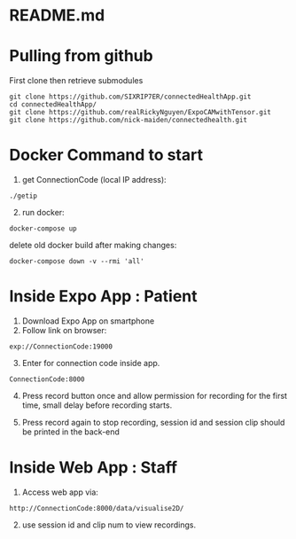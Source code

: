 # README.md

# Pulling from github

First clone then retrieve submodules

```
git clone https://github.com/SIXRIP7ER/connectedHealthApp.git
cd connectedHealthApp/
git clone https://github.com/realRickyNguyen/ExpoCAMwithTensor.git
git clone https://github.com/nick-maiden/connectedhealth.git
```

# Docker Command to start

1. get ConnectionCode (local IP address):

```
./getip
```

2. run docker:

```
docker-compose up
```

delete old docker build after making changes:

```
docker-compose down -v --rmi 'all'
```

# Inside Expo App : Patient

1. Download Expo App on smartphone
2. Follow link on browser:

```
exp://ConnectionCode:19000
```

3. Enter for connection code inside app.

```
ConnectionCode:8000
```

4. Press record button once and allow permission for recording for the first time, small delay before recording starts.

5. Press record again to stop recording, session id and session clip should be printed in the back-end

# Inside Web App : Staff

1. Access web app via:

```
http://ConnectionCode:8000/data/visualise2D/
```

2. use session id and clip num to view recordings.
